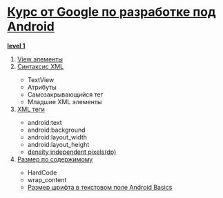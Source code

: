 <h1><a href="https://javarush.com/quests/QUEST_GOOGLE_ANDROID">Курс от Google по разработке под Android</a></h1>
<b><a href="https://javarush.com/quests/lectures?quest=QUEST_GOOGLE_ANDROID&level=1">level 1</a></b>
<ol>
<li><a href="https://javarush.com/quests/lectures/questgoogleandroid.level01.lecture03">View элементы</a></li>
<li><a href="https://javarush.com/quests/lectures/questgoogleandroid.level01.lecture03">Синтаксис XML</a></li>

<ul>
<li>TextView</li>
<li>Атрибуты</li>
<li>Самозакрывающийся тег</li>
<li>Младшие XML элементы</li>
</li></ul>
<li><a href="https://javarush.com/quests/lectures/questgoogleandroid.level01.lecture08">XML теги</a></li>
<ul>
<li>android:text</li>
<li>android:background</li>
<li>android:layout_width</li>
<li>android:layout_height</li>
<li><a href="https://youtu.be/nF6X_s6kRmI?t=81">density independent pixels(dp)</a></li>
</li></ul>
<li><a href="https://www.youtube.com/watch?v=KRNGZIoja2M">Размер по содержимому</a></li>
<ul>
<li>HardCode</li>
<li>wrap_content</li>
<li><a href="https://youtu.be/nF6X_s6kRmI?t=81">Размер шрифта в текстовом поле Android Basics</a></li>
<ul>




</ol>

